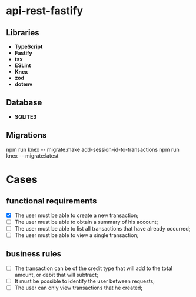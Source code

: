 # api-rest-fastify

## Libraries 

- **TypeScript**
- **Fastify**
- **tsx**
- **ESLint**
- **Knex**
- **zod**
- **dotenv**

## Database
- **SQLITE3**

## Migrations
 npm run knex -- migrate:make add-session-id-to-transactions
 npm run knex -- migrate:latest

# Cases
## functional requirements 

- [x] The user must be able to create a new transaction;
- [ ] The user must be able to obtain a summary of his account;
- [ ] The user must be able to list all transactions that have already occurred;
- [ ] The user must be able to view a single transaction;

## business rules

- [ ] The transaction can be of the credit type that will add to the total amount, or debit that will subtract;
- [ ] It must be possible to identify the user between requests;
- [ ] The user can only view transactions that he created;